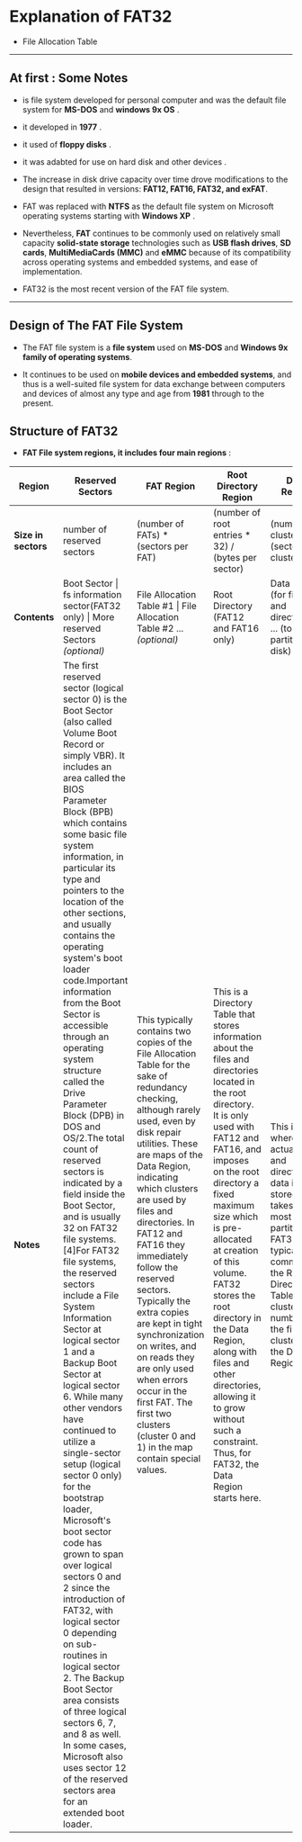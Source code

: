 # Explanation of FAT32

- File Allocation Table

---

## At first : Some Notes

- is file system developed for personal computer and was the default file system for **MS-DOS** and **windows 9x OS** .

- it developed in **1977** .

- it used of **floppy disks** .

- it was adabted for use on hard disk and other devices .

- The increase in disk drive capacity over time drove modifications to the design that resulted in versions: **FAT12, FAT16, FAT32, and exFAT**.

- FAT was replaced with **NTFS** as the default file system on Microsoft operating systems starting with **Windows XP** .

- Nevertheless, **FAT** continues to be commonly used on relatively small capacity **solid-state storage** technologies such as **USB flash drives**, **SD cards**, **MultiMediaCards (MMC)** and **eMMC** because of its compatibility across operating systems and embedded systems, and ease of implementation.

- FAT32 is the most recent version of the FAT file system.

---

## Design of The FAT File System

- The FAT file system is a **file system** used on **MS-DOS** and **Windows 9x family of operating systems**.

- It continues to be used on **mobile devices and embedded systems**, and thus is a well-suited file system for data exchange between computers and devices of almost any type and age from **1981** through to the present.

## Structure of FAT32

- **FAT File system regions, it includes four main regions** :


| **Region** | Reserved Sectors | FAT Region | Root Directory Region | Data Region |
|---|---|---|---|---|
| **Size in sectors**| number of reserved sectors| (number of FATs) * (sectors per FAT) | (number of root entries * 32) / (bytes per sector) | (number of clusters) * (sectors per cluster) |
| **Contents** | Boot Sector \| fs information sector(FAT32 only) \| More reserved Sectors *(optional)* | File Allocation Table #1 \| File Allocation Table #2 ... *(optional)*| Root Directory (FAT12 and FAT16 only) | Data Region (for files and directories) ... (to end of partition or disk) |
| **Notes** | The first reserved sector (logical sector 0) is the Boot Sector (also called Volume Boot Record or simply VBR). It includes an area called the BIOS Parameter Block (BPB) which contains some basic file system information, in particular its type and pointers to the location of the other sections, and usually contains the operating system's boot loader code.Important information from the Boot Sector is accessible through an operating system structure called the Drive Parameter Block (DPB) in DOS and OS/2.The total count of reserved sectors is indicated by a field inside the Boot Sector, and is usually 32 on FAT32 file systems.[4]For FAT32 file systems, the reserved sectors include a File System Information Sector at logical sector 1 and a Backup Boot Sector at logical sector 6. While many other vendors have continued to utilize a single-sector setup (logical sector 0 only) for the bootstrap loader, Microsoft's boot sector code has grown to span over logical sectors 0 and 2 since the introduction of FAT32, with logical sector 0 depending on sub-routines in logical sector 2. The Backup Boot Sector area consists of three logical sectors 6, 7, and 8 as well. In some cases, Microsoft also uses sector 12 of the reserved sectors area for an extended boot loader. | This typically contains two copies of the File Allocation Table for the sake of redundancy checking, although rarely used, even by disk repair utilities. These are maps of the Data Region, indicating which clusters are used by files and directories. In FAT12 and FAT16 they immediately follow the reserved sectors. Typically the extra copies are kept in tight synchronization on writes, and on reads they are only used when errors occur in the first FAT. The first two clusters (cluster 0 and 1) in the map contain special values.  | This is a Directory Table that stores information about the files and directories located in the root directory. It is only used with FAT12 and FAT16, and imposes on the root directory a fixed maximum size which is pre-allocated at creation of this volume. FAT32 stores the root directory in the Data Region, along with files and other directories, allowing it to grow without such a constraint. Thus, for FAT32, the Data Region starts here. | This is where the actual file and directory data is stored and takes up most of the partition. FAT32 typically commences the Root Directory Table in cluster number 2: the first cluster of the Data Region. |

